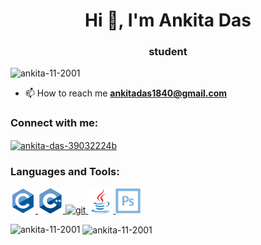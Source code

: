 <h1 align="center">Hi 👋, I'm Ankita Das</h1>
<h3 align="center">student</h3>

<p align="left"> <img src="https://komarev.com/ghpvc/?username=ankita-11-2001&label=Profile%20views&color=0e75b6&style=flat" alt="ankita-11-2001" /> </p>

- 📫 How to reach me **ankitadas1840@gmail.com**

<h3 align="left">Connect with me:</h3>
<p align="left">
<a href="https://linkedin.com/in/ankita-das-39032224b" target="blank"><img align="center" src="https://raw.githubusercontent.com/rahuldkjain/github-profile-readme-generator/master/src/images/icons/Social/linked-in-alt.svg" alt="ankita-das-39032224b" height="30" width="40" /></a>
</p>

<h3 align="left">Languages and Tools:</h3>
<p align="left"> <a href="https://www.cprogramming.com/" target="_blank" rel="noreferrer"> <img src="https://raw.githubusercontent.com/devicons/devicon/master/icons/c/c-original.svg" alt="c" width="40" height="40"/> </a> <a href="https://www.w3schools.com/cpp/" target="_blank" rel="noreferrer"> <img src="https://raw.githubusercontent.com/devicons/devicon/master/icons/cplusplus/cplusplus-original.svg" alt="cplusplus" width="40" height="40"/> </a> <a href="https://git-scm.com/" target="_blank" rel="noreferrer"> <img src="https://www.vectorlogo.zone/logos/git-scm/git-scm-icon.svg" alt="git" width="40" height="40"/> </a> <a href="https://www.java.com" target="_blank" rel="noreferrer"> <img src="https://raw.githubusercontent.com/devicons/devicon/master/icons/java/java-original.svg" alt="java" width="40" height="40"/> </a> <a href="https://www.photoshop.com/en" target="_blank" rel="noreferrer"> <img src="https://raw.githubusercontent.com/devicons/devicon/master/icons/photoshop/photoshop-line.svg" alt="photoshop" width="40" height="40"/> </a> </p>

<p><img align="left" src="https://github-readme-stats.vercel.app/api/top-langs?username=ankita-11-2001&show_icons=true&locale=en&layout=compact" alt="ankita-11-2001" /></p>

<p>&nbsp;<img align="center" src="https://github-readme-stats.vercel.app/api?username=ankita-11-2001&show_icons=true&locale=en" alt="ankita-11-2001" /></p>
